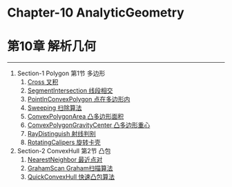 # Chapter-10 AnalyticGeometry 
# 第10章 解析几何

--------

1. Section-1 Polygon 第1节 多边形
    1. [Cross 叉积](Polygon/Cross/README.md)
    2. [SegmentIntersection 线段相交](Polygon/SegmentIntersection/README.md)
    3. [PointInConvexPolygon 点在多边形内](Polygon/PointInConvexPolygon/README.md)
    4. [Sweeping 扫除算法](Polygon/Sweeping/README.md)
    5. [ConvexPolygonArea 凸多边形面积](Polygon/ConvexPolygonArea/README.md)
    6. [ConvexPolygonGravityCenter 凸多边形重心](Polygon/ConvexPolygonGravityCenter/README.md)
    7. [RayDistinguish 射线判别](Polygon/RayDistinguish/README.md)
    8. [RotatingCalipers 旋转卡壳](Polygon/RotatingCalipers/README.md)
2. Section-2 ConvexHull 第2节 凸包
    1. [NearestNeighbor 最近点对](ConvexHull/NearestNeighbor/README.md)
    2. [GrahamScan Graham扫描算法](ConvexHull/GrahamScan/README.md)
    3. [QuickConvexHull 快速凸包算法](ConvexHull/QuickConvexHull/README.md)

